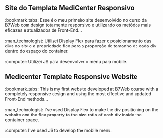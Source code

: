 <h2>Site do Template MediCenter Responsivo</h2>
:bookmark_tabs: Esse é o meu primeiro site desenvolvido no curso da B7Web com design totalmente responsivo e utilizando os metódos mais eficazes e atualizados de Front-End...
<br>
<br>
:man_technologist: Utilizei Display Flex para fazer o posicionamento das divs no site e a propriedade flex para a proporção de tamanho de cada div dentro do espaço do container.
<br>
<br>
:computer: Utilizei JS para desenvolver o menu para mobile.

<h2>Medicenter Template Responsive Website</h2>
:bookmark_tabs: This is my first website developed at B7Web course with a completely responsive design and using the most effective and updated Front-End methods...
<br>
<br>
:man_technologist: I've used Display Flex to make the div positioning on the website and the flex property to the size ratio of each div inside the container space.
<br>
<br>
:computer: I've used JS to develop the mobile menu.
